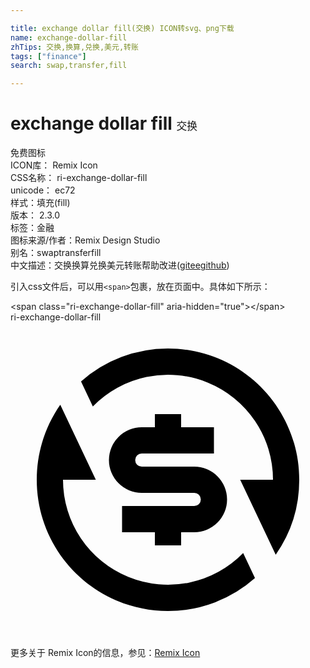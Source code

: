 ```yaml
---

title: exchange dollar fill(交换) ICON转svg、png下载
name: exchange-dollar-fill
zhTips: 交换,换算,兑换,美元,转账
tags: ["finance"]
search: swap,transfer,fill

---
```


# exchange dollar fill  <small style="font-size: 60%;font-weight: 100">交换</small>


<div class="detail-page">
<p>
<span><span class="badge-success badge">免费图标</span> </span>
<br/>
<span>
ICON库：
<span class="badge-secondary badge">Remix Icon</span> 
</span>
<br/>
<span>
CSS名称：
<span class="badge-secondary badge">ri-exchange-dollar-fill</span> 
</span>
<br/>
<span>
unicode：
<span class="badge-secondary badge">ec72</span> 
<copy-btn content='ec72' btn-title=""></copy-btn>
<copy-btn :content='String.fromCodePoint(parseInt("ec72", 16))' btn-title="复制U"></copy-btn>
</span><br/><span>样式：<span class="badge-light badge">填充(fill)</span></span>
<br/>
<span>
版本：
<span class="badge-secondary badge">2.3.0</span> 
</span><br/><span>标签：<span class="badge-light badge"><router-link to="/tags/finance.html">金融</router-link></span></span>
<br/>
<span>图标来源/作者：<span class="badge-light badge">Remix Design Studio</span></span> 
<br/>
<span>别名：<span class="badge-light badge">swap</span><span class="badge-light badge">transfer</span><span class="badge-light badge">fill</span></span><br/><span class="zh-detail">中文描述：<span class="badge-primary badge">交换</span><span class="badge-primary badge">换算</span><span class="badge-primary badge">兑换</span><span class="badge-primary badge">美元</span><span class="badge-primary badge">转账</span><span class="help-link"><span>帮助改进</span>(<a href="https://gitee.com/liuwave/icon-helper/edit/master/json/remix/finance/exchange-dollar-fill.json" target="_blank" rel="noopener noreferrer">gitee</a><a href="https://github.com/liuwave/icon-helper/edit/master/json/remix/finance/exchange-dollar-fill.json" target="_blank" rel="noopener noreferrer">github</a></span>)</span><br/>
</p>
</div>
<div class="alert alert-dark">
  <i class="ri-exchange-dollar-fill ri-xs"></i>
  <i class="ri-exchange-dollar-fill ri-sm"></i>
  <i class="ri-exchange-dollar-fill ri-lg"></i>
  <i class="ri-exchange-dollar-fill ri-2x"></i>
  <i class="ri-exchange-dollar-fill ri-3x"></i>
  <i class="ri-exchange-dollar-fill ri-5x"></i>
  <i class="ri-exchange-dollar-fill ri-7x"></i>
</div>
<div>
  <p>引入css文件后，可以用<code>&lt;span&gt;</code>包裹，放在页面中。具体如下所示：    
  </p>
  <div class="alert alert-primary" style="font-size: 14px">
    &lt;span class="ri-exchange-dollar-fill" aria-hidden="true"&gt;&lt;/span&gt;
    <copy-btn content='<span class="ri-exchange-dollar-fill" aria-hidden="true"></span>'></copy-btn>
  </div>
  <div class="alert alert-secondary">
    <i class="ri-exchange-dollar-fill"
    style="font-size: 24px"
    aria-hidden="true"></i> ri-exchange-dollar-fill
    <copy-btn content="ri-exchange-dollar-fill" btn-title="复制图标名称"></copy-btn>
  </div>
</div>
<div id="svg" class="svg-wrap">
<svg xmlns="http://www.w3.org/2000/svg" viewBox="0 0 24 24">
    <g>
        <path fill="none" d="M0 0h24v24H0z"/>
        <path d="M5.373 4.51A9.962 9.962 0 0 1 12 2c5.523 0 10 4.477 10 10a9.954 9.954 0 0 1-1.793 5.715L17.5 12H20A8 8 0 0 0 6.274 6.413l-.9-1.902zm13.254 14.98A9.962 9.962 0 0 1 12 22C6.477 22 2 17.523 2 12c0-2.125.663-4.095 1.793-5.715L6.5 12H4a8 8 0 0 0 13.726 5.587l.9 1.902zM8.5 14H14a.5.5 0 1 0 0-1h-4a2.5 2.5 0 1 1 0-5h1V7h2v1h2.5v2H10a.5.5 0 1 0 0 1h4a2.5 2.5 0 1 1 0 5h-1v1h-2v-1H8.5v-2z"/>
    </g>
</svg>

</div>
<detail full-name='ri-exchange-dollar-fill'></detail>
    
<div><p>更多关于  Remix Icon的信息，参见：<a target="_blank" href="https://iconhelper.cn/remix.html">Remix Icon</a>
</p></div>
